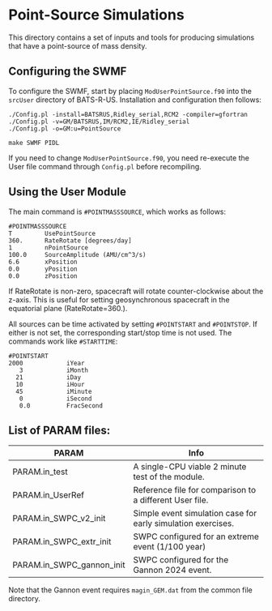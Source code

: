 # Point-Source Simulations

This directory contains a set of inputs and tools for producing simulations
that have a point-source of mass density.

## Configuring the SWMF
To configure the SWMF, start by placing `ModUserPointSource.f90` into the
`srcUser` directory of BATS-R-US. Installation and configuration then
follows:

```
./Config.pl -install=BATSRUS,Ridley_serial,RCM2 -compiler=gfortran
./Config.pl -v=GM/BATSRUS,IM/RCM2,IE/Ridley_serial
./Config.pl -o=GM:u=PointSource

make SWMF PIDL
```

If you need to change `ModUserPointSource.f90`, you need re-execute the
User file command through `Config.pl` before recompiling.

## Using the User Module
The main command is `#POINTMASSSOURCE`, which works as follows:

```
#POINTMASSSOURCE
T         UsePointSource
360.      RateRotate [degrees/day]
1         nPointSource
100.0     SourceAmplitude (AMU/cm^3/s)
6.6       xPosition
0.0       yPosition
0.0       zPosition
```

If RateRotate is non-zero, spacecraft will rotate counter-clockwise about the
z-axis. This is useful for setting geosynchronous spacecraft in the equatorial
plane (RateRotate=360.).

All sources can be time activated by setting `#POINTSTART` and `#POINTSTOP`.
If either is not set, the corresponding start/stop time is not used.
The commands work like `#STARTTIME`:

```
#POINTSTART
2000			iYear
   3			iMonth
  21			iDay
  10			iHour
  45			iMinute
   0			iSecond
   0.0			FracSecond
```



## List of PARAM files:

| PARAM | Info |
|-------|------|
| PARAM.in_test | A single-CPU viable 2 minute test of the module. |
| PARAM.in_UserRef | Reference file for comparison to a different User file. |
| PARAM.in_SWPC_v2_init | Simple event simulation case for early simulation exercises. |
| PARAM.in_SWPC_extr_init | SWPC configured for an extreme event (1/100 year) |
| PARAM.in_SWPC_gannon_init | SWPC configured for the Gannon 2024 event. |

Note that the Gannon event requires `magin_GEM.dat` from the common file directory.
